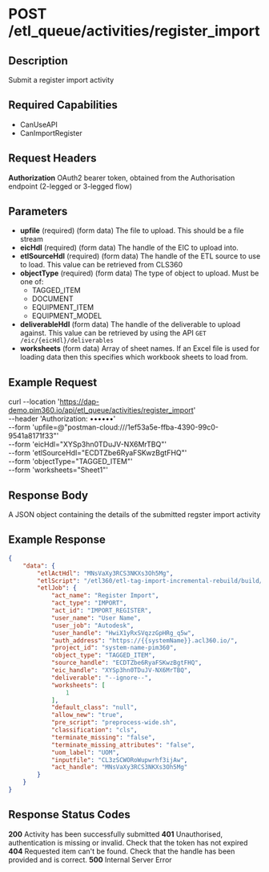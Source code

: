 # POST /etl_queue/activities/register_import

## Description
Submit a register import activity

## Required Capabilities
* CanUseAPI
* CanImportRegister

## Request Headers

**Authorization** OAuth2 bearer token, obtained from the Authorisation endpoint (2-legged or 3-legged flow)

## Parameters
* **upfile** (required) (form data) The file to upload. This should be a file stream
* **eicHdl** (required) (form data) The handle of the EIC to upload into.
* **etlSourceHdl** (required) (form data) The handle of the ETL source to use to load. This value can be retrieved from CLS360
* **objectType** (required) (form data) The type of object to upload. Must be one of:
    * TAGGED_ITEM
    * DOCUMENT
    * EQUIPMENT_ITEM
    * EQUIPMENT_MODEL
* **deliverableHdl** (form data) The handle of the deliverable to upload against. This value can be retrieved by using the API `GET /eic/{eicHdl}/deliverables`
* **worksheets** (form data) Array of sheet names. If an Excel file is used for loading data then this specifies which workbook sheets to load from.

## Example Request
curl --location 'https://dap-demo.pim360.io/api/etl_queue/activities/register_import' \
--header 'Authorization: ••••••' \
--form 'upfile=@"postman-cloud:///1ef53a5e-ffba-4390-99c0-9541a8171f33"' \
--form 'eicHdl="XYSp3hn0TDuJV-NX6MrTBQ"' \
--form 'etlSourceHdl="ECDTZbe6RyaFSKwzBgtFHQ"' \
--form 'objectType="TAGGED_ITEM"' \
--form 'worksheets="Sheet1"'

## Response Body
A JSON object containing the details of the submitted regster import activity

## Example Response
```JSON
{
    "data": {
        "etlActHdl": "MNsVaXy3RCS3NKXs3Oh5Mg",
        "etlScript": "/etl360/etl-tag-import-incremental-rebuild/build/etl-tag-import-incremental-rebuild.js",
        "etlJob": {
            "act_name": "Register Import",
            "act_type": "IMPORT",
            "act_id": "IMPORT_REGISTER",
            "user_name": "User Name",
            "user_job": "Autodesk",
            "user_handle": "HwiX1yRxSVqzzGpHRg_q5w",
            "auth_address": "https://{{systemName}}.acl360.io/",
            "project_id": "system-name-pim360",
            "object_type": "TAGGED_ITEM",
            "source_handle": "ECDTZbe6RyaFSKwzBgtFHQ",
            "eic_handle": "XYSp3hn0TDuJV-NX6MrTBQ",
            "deliverable": "--ignore--",
            "worksheets": [
                1
            ],
            "default_class": "null",
            "allow_new": "true",
            "pre_script": "preprocess-wide.sh",
            "classification": "cls",
            "terminate_missing": "false",
            "terminate_missing_attributes": "false",
            "uom_label": "UOM",
            "inputfile": "CL3zSCWORoWupwrhf3ijAw",
            "act_handle": "MNsVaXy3RCS3NKXs3Oh5Mg"
        }
    }
}
```

## Response Status Codes
**200** Activity has been successfully submitted
**401** Unauthorised, authentication is missing or invalid. Check that the token has not expired
**404** Requested item can't be found. Check that the handle has been provided and is correct.
**500** Internal Server Error


